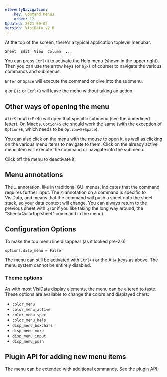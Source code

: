 ```yaml
---
eleventyNavigation:
    key: Command Menus
    order: 12
Updated: 2021-09-02
Version: VisiData v2.6
---
```


At the top of the screen, there's a typical application toplevel menubar:

    Sheet  Edit  View  Column  ...

You can press `Ctrl+H` to activate the Help menu (shown in the upper right).
Then you can use the arrow keys (or `hjkl` of course) to navigate the various commands and submenus.

`Enter` or `Space` will execute the command or dive into the submenu.

`q` or `Esc` or `Ctrl+Q` will leave the menu without taking an action.

## Other ways of opening the menu

`Alt+S` or `Alt+E` etc will open that specific submenu (see the underlined letter).
On Macos, `Option+S` etc should work the same (with the exception of `Option+E`, which needs to be `Option+E+Space`).

You can also click on the menu with the mouse to open it, as well as clicking on the various menu items to navigate to them.
Click on the already active menu item will execute the command or navigate into the submenu.

Click off the menu to deactivate it.

## Menu annotations

The `…` annotation, like in traditional GUI menus, indicates that the command requires further input.
The `⎘` annotation on a command is specific to VisiData, and means that the command will push a sheet onto the sheet stack, so your data context will change.  You can always return to the previous sheet with `q` (or if you like taking the long way around, the "Sheet»Quit»Top sheet" command in the menu).

## Configuration Options

To make the top menu line disappear (as it looked pre-2.6)

    options.disp_menu = False

The menu can still be activated with `Ctrl+H` or the Alt+ keys as above.  The menu system cannot be entirely disabled.

### Theme options

As with most VisiData display elements, the menu can be altered to taste.  These options are available to change the colors and displayed chars:

- `color_menu`
- `color_menu_active`
- `color_menu_spec`
- `color_menu_help`
- `disp_menu_boxchars`
- `disp_menu_more`
- `disp_menu_input`
- `disp_menu_push`

## Plugin API for adding new menu items

The menu can be extended with additional commands.  See the [plugin API](/docs/api/interface).
